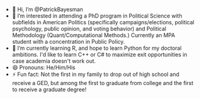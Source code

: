 - 👋 Hi, I’m @PatrickBayesman
- 👀 I’m interested in attending a PhD program in Political Science with subfields in American Politics (specifically campaigns/elections, political psychology, public opinion, and voting behavior) and Political Methodology (Quant/Computational Methods.) Currently an MPA student with a concentration in Public Policy.
- 🌱 I’m currently learning R, and hope to learn Python for my doctoral ambitions. I'd like to learn C++ or C# to maximize exit opportunities in case academia doesn't work out.
- 😄 Pronouns: He/Him/His
- ⚡ Fun fact: Not the first in my family to drop out of high school and receive a GED, but among the first to graduate from college and the first to receive a graduate degree!

<!---
PatrickBayesman/PatrickBayesman is a ✨ special ✨ repository because its `README.md` (this file) appears on your GitHub profile.
You can click the Preview link to take a look at your changes.
--->
